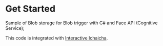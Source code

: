 Get Started
===

Sample of Blob storage for Blob trigger with C# and Face API (Cognitive Service);

This code is integrated with [Interactive Ichaicha](https://github.com/fujikosu/interactiveIchaicha).

